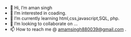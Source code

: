 - 👋 Hi, I’m aman singh
- 👀 I’m interested in coading.
- 🌱 I’m currently learning html,css,javascript,SQL, php.
- 💞️ I’m looking to collaborate on ...
- 📫 How to reach me @ amamsingh880039@gmail.com .

<!---
amansingh880039/amansingh880039 is a ✨ special ✨ repository because its `README.md` (this file) appears on your GitHub profile.
You can click the Preview link to take a look at your changes.
--->
